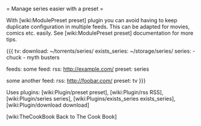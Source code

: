 = Manage series easier with a preset =

With [wiki:ModulePreset preset] plugin you can avoid having to keep duplicate configuration in multiple feeds. This can be adapted for movies, comics etc. easily. See [wiki:ModulePreset preset] documentation for more tips.

{{{
tv:
  download: ~/torrents/series/
  exists_series: ~/storage/series/
  series:
    - chuck
    - myth busters

feeds:
  some feed:
    rss: http://example.com/
    preset: series

  some another feed:
    rss: http://foobar.com/
    preset: tv
}}}  

Uses plugins: [wiki:Plugin/preset preset], [wiki:Plugin/rss RSS], [wiki:Plugin/series series], [wiki:Plugins/exists_series exists_series],[wiki:Plugin/download download]

[wiki:TheCookBook Back to The Cook Book]